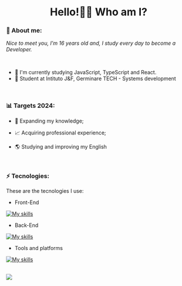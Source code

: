 <h1 align='center'>
  Hello!👋🏻 Who am I?
  <br>
</h1>

### 🎯 About me:

  *Nice to meet you, I'm 16 years old and, I study every day to become a Developer.*

<br>

- 🌱 I'm currently studying JavaScript, TypeScript and React.
- 🚀 Student at Intituto J&F, Germinare TECH - Systems development

<br>

### 📊 Targets 2024:

- 📂 Expanding my knowledge;

- 📈 Acquiring professional experience;

- 🌎 Studying and improving my English
                                                                                                                                       
<br>

### ⚡ Tecnologies:

These are the tecnologies I use:

- Front-End

[![My skills](https://skillicons.dev/icons?i=vscode,html,css,js,react,figma)](https://skillicons.dev)

- Back-End

[![My skills](https://skillicons.dev/icons?i=idea,java,mysql,py,postgres)](https://skillicons.dev)

- Tools and platforms

[![My skills](https://skillicons.dev/icons?i=github,git,replit,linux)](https://skillicons.dev)

<br>

<div>
  <a href="https://www.linkedin.com/in/filipi-in%C3%A1cio-penha-dos-santos-4798712b3/" target="_blank"><img src="https://img.shields.io/badge/-LinkedIn-%230077B5?style=for-the-badge&logo=linkedin&logoColor=white" target="_blank"></a>
</div>
